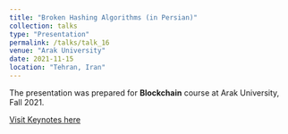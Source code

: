 ```yaml
---
title: "Broken Hashing Algorithms (in Persian)"
collection: talks
type: "Presentation"
permalink: /talks/talk_16
venue: "Arak University"
date: 2021-11-15
location: "Tehran, Iran"
---
```


The presentation was prepared for **Blockchain** course at Arak University, Fall 2021.

[Visit Keynotes here](https://alirezasn.github.io/files/talks/talk_16_slides.pdf)